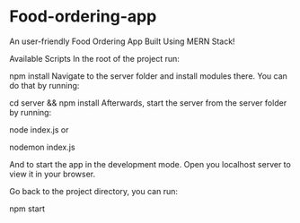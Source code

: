 # Food-ordering-app
An user-friendly Food Ordering App Built Using MERN Stack!

Available Scripts
In the root of the project run:

npm install
Navigate to the server folder and install modules there. You can do that by running:

cd server && npm install
Afterwards, start the server from the server folder by running:

node index.js
or

nodemon index.js

And to start the app in the development mode.
Open you localhost server to view it in your browser.

Go back to the project directory, you can run:

npm start

